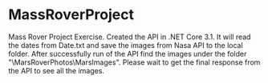 # MassRoverProject
Mass Rover Project Exercise.
Created the API in .NET Core 3.1. It will read the dates from Date.txt and save the images from Nasa API to the local folder.
After successfully run of the API find the images under the folder "\MarsRoverPhotos\MarsImages".
Please wait to get the final response from the API to see all the images.

